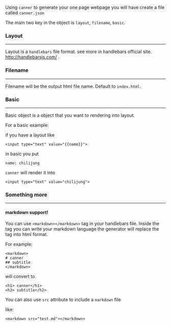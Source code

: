 Using `canner` to generate your one page webpage you will have create a file called `canner.json`

The main two key in the object is `layout`, `filename`, `basic`.

### Layout

---

Layout is a `handlebars` file format. see more in handlebars official site. http://handlebarsjs.com/ . 


### Filename

---

Filename will be the output html file name. Default to `index.html`.


### Basic

---

Basic object is a object that you want to rendering into layout. 


For a basic example:

if you have a layout like

```
<input type="text" value="{{name}}">
```

in basic you put

```
name: chilijung
```

`canner` will render it into 

```
<input type="text" value="chilijung">
```

### Something more

----
#### **markdown support!**

You can use `<markdown></markdown>` tag in your handlebars file. Inside the tag you can write your markdown language the generator will replace the tag into html format.

For example:

```
<markdown>
# canner
## subtitle
</markdown>
```

will convert to 

```
<h1> canner</h1>
<h2> subtitle</h2>
```

You can also use `src` attribute to include a `markdown` file

like:

```
<markdown src="test.md"></markdown>
```